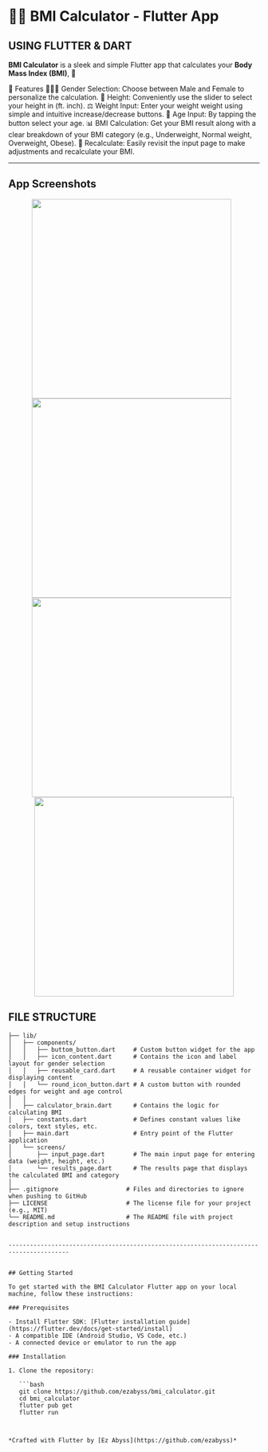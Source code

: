 # 🏋️‍♂️ BMI Calculator - Flutter App
## USING FLUTTER & DART

**BMI Calculator** is a sleek and simple Flutter app that calculates your **Body Mass Index (BMI)**, 🌱

📱 Features
🧑‍🤝‍🧑 Gender Selection: Choose between Male and Female to personalize the calculation.
📏 Height: Conveniently use the slider to select your height in (ft. inch).
⚖️ Weight Input: Enter your weight weight using simple and intuitive increase/decrease buttons.
🎂 Age Input: By tapping the button select your age.
📊 BMI Calculation: Get your BMI result along with a clear breakdown of your BMI category (e.g., Underweight, Normal weight, Overweight, Obese).
🔁 Recalculate: Easily revisit the input page to make adjustments and recalculate your BMI.


---------------------------------------------------------------------------------------------------
## App Screenshots

<p align="center">
  <img src="Screenshots/start.png" width="400" style="margin-right: 10px;" />
  <img src="Screenshots/normal.png" width="400" style="margin-right: 10px;" />
  <img src="Screenshots/obese%20class%20iii.png" width="400" style="margin-right: 10px;" />
  <img src="Screenshots/Adding%20Slider.png" width="400" />
</p>



## FILE STRUCTURE
```plaintext
├── lib/
│   ├── components/
│   │   ├── buttom_button.dart     # Custom button widget for the app
│   │   ├── icon_content.dart      # Contains the icon and label layout for gender selection
│   │   ├── reusable_card.dart     # A reusable container widget for displaying content
│   │   └── round_icon_button.dart # A custom button with rounded edges for weight and age control
│   │
│   ├── calculator_brain.dart      # Contains the logic for calculating BMI
│   ├── constants.dart             # Defines constant values like colors, text styles, etc.
│   ├── main.dart                  # Entry point of the Flutter application
│   └── screens/
│       ├── input_page.dart        # The main input page for entering data (weight, height, etc.)
│       └── results_page.dart      # The results page that displays the calculated BMI and category
│
├── .gitignore                   # Files and directories to ignore when pushing to GitHub
├── LICENSE                      # The license file for your project (e.g., MIT)
└── README.md                    # The README file with project description and setup instructions


---------------------------------------------------------------------------------------


## Getting Started

To get started with the BMI Calculator Flutter app on your local machine, follow these instructions:

### Prerequisites

- Install Flutter SDK: [Flutter installation guide](https://flutter.dev/docs/get-started/install)
- A compatible IDE (Android Studio, VS Code, etc.)
- A connected device or emulator to run the app

### Installation

1. Clone the repository:

   ```bash
   git clone https://github.com/ezabyss/bmi_calculator.git
   cd bmi_calculator
   flutter pub get
   flutter run
   


*Crafted with Flutter by [Ez Abyss](https://github.com/ezabyss)*
